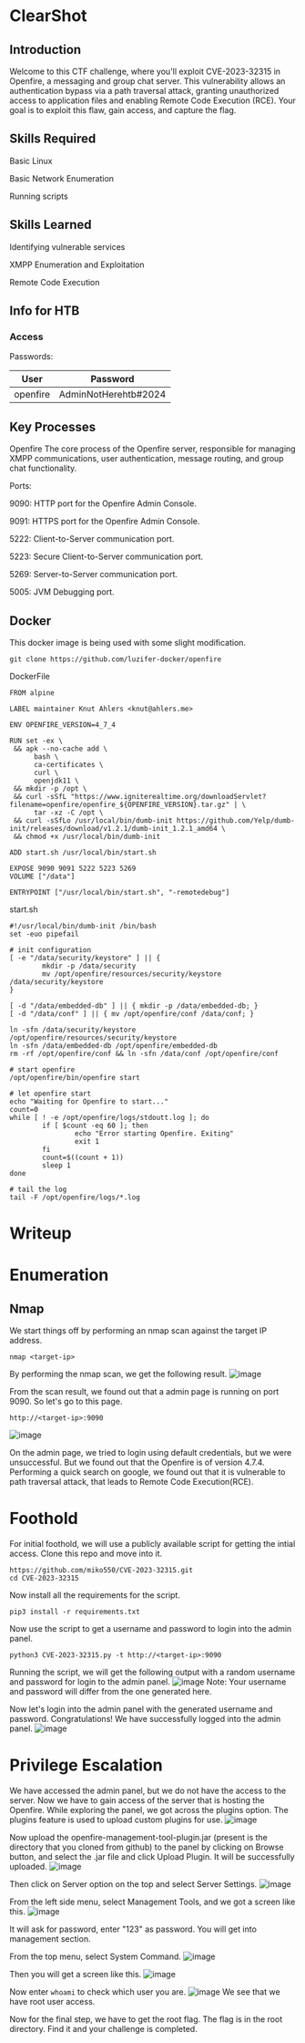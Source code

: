 # ClearShot

## Introduction

Welcome to this CTF challenge, where you'll exploit CVE-2023-32315 in Openfire, a messaging and group chat server. This vulnerability allows an authentication bypass via a path traversal attack, granting unauthorized access to application files and enabling Remote Code Execution (RCE). Your goal is to exploit this flaw, gain access, and capture the flag.

## Skills Required
Basic Linux

Basic Network Enumeration

Running scripts

## Skills Learned
Identifying vulnerable services

XMPP Enumeration and Exploitation 

Remote Code Execution

## Info for HTB

### Access

Passwords:

| User  | Password                            |
| ----- | ----------------------------------- |
|openfire| AdminNotHerehtb#2024 |



## Key Processes

Openfire
The core process of the Openfire server, responsible for managing XMPP communications, user authentication, message routing, and group chat functionality.

Ports:

9090: HTTP port for the Openfire Admin Console.

9091: HTTPS port for the Openfire Admin Console.

5222: Client-to-Server communication port.

5223: Secure Client-to-Server communication port.

5269: Server-to-Server communication port.

5005: JVM Debugging port.




## Docker

This docker image is being used with some slight modification.
```
git clone https://github.com/luzifer-docker/openfire
```

DockerFile
```
FROM alpine

LABEL maintainer Knut Ahlers <knut@ahlers.me>

ENV OPENFIRE_VERSION=4_7_4

RUN set -ex \
 && apk --no-cache add \
      bash \
      ca-certificates \
      curl \
      openjdk11 \
 && mkdir -p /opt \
 && curl -sSfL "https://www.igniterealtime.org/downloadServlet?filename=openfire/openfire_${OPENFIRE_VERSION}.tar.gz" | \
      tar -xz -C /opt \
 && curl -sSfLo /usr/local/bin/dumb-init https://github.com/Yelp/dumb-init/releases/download/v1.2.1/dumb-init_1.2.1_amd64 \
 && chmod +x /usr/local/bin/dumb-init

ADD start.sh /usr/local/bin/start.sh

EXPOSE 9090 9091 5222 5223 5269
VOLUME ["/data"]

ENTRYPOINT ["/usr/local/bin/start.sh", "-remotedebug"]

```

start.sh 
```
#!/usr/local/bin/dumb-init /bin/bash
set -euo pipefail

# init configuration
[ -e "/data/security/keystore" ] || {
        mkdir -p /data/security
        mv /opt/openfire/resources/security/keystore /data/security/keystore
}

[ -d "/data/embedded-db" ] || { mkdir -p /data/embedded-db; }
[ -d "/data/conf" ] || { mv /opt/openfire/conf /data/conf; }

ln -sfn /data/security/keystore /opt/openfire/resources/security/keystore
ln -sfn /data/embedded-db /opt/openfire/embedded-db
rm -rf /opt/openfire/conf && ln -sfn /data/conf /opt/openfire/conf

# start openfire
/opt/openfire/bin/openfire start

# let openfire start
echo "Waiting for Openfire to start..."
count=0
while [ ! -e /opt/openfire/logs/stdoutt.log ]; do
        if [ $count -eq 60 ]; then
                echo "Error starting Openfire. Exiting"
                exit 1
        fi
        count=$((count + 1))
        sleep 1
done

# tail the log
tail -F /opt/openfire/logs/*.log
```


# Writeup

# Enumeration
## Nmap
We start things off by performing an nmap scan against the target IP address.
```
nmap <target-ip>
```
By performing the nmap scan, we get the following result.
![image](https://github.com/WhitewolfX01/Test/assets/126961828/2ec2a322-7757-4af0-9c62-5ca6316a4ed4)

From the scan result, we found out that a admin page is running on port 9090. So let's go to this page.
```
http://<target-ip>:9090
```
![image](https://github.com/WhitewolfX01/Test/assets/126961828/68970234-171d-4b4f-b2f6-6ebf32fba545)

On the admin page, we tried to login using default credentials, but we were unsuccessful. But we found out that the Openfire is of version 4.7.4.
Performing a quick search on google, we found out that it is vulnerable to path traversal attack, that leads to Remote Code Execution(RCE).



# Foothold

For initial foothold, we will use a publicly available script for getting the intial access. Clone this repo and move into it.
```
https://github.com/miko550/CVE-2023-32315.git
cd CVE-2023-32315
```

Now install all the requirements for the script.
```
pip3 install -r requirements.txt
```

Now use the script to get a username and password to login into the admin panel.
```
python3 CVE-2023-32315.py -t http://<target-ip>:9090
```
Running the script, we will get the following output with a random username and password for login to the admin panel.
![image](https://github.com/WhitewolfX01/Test/assets/126961828/4de5e1a5-52c8-4cb6-b271-65784556735c)
Note: Your username and password will differ from the one generated here.

Now let's login into the admin panel with the generated username and password.
Congratulations! We have successfully logged into the admin panel.
![image](https://github.com/WhitewolfX01/Test/assets/126961828/64e9bf38-acb5-44e0-a6e5-7061aa959a69)


# Privilege Escalation
We have accessed the admin panel, but we do not have the access to the server. Now we have to gain access of the server that is hosting the Openfire.
While exploring the panel, we got across the plugins option.
The plugins feature is used to upload custom plugins for use. 
![image](https://github.com/WhitewolfX01/Test/assets/126961828/4c42219f-6e50-420e-82d3-d3ef8c91e524)

Now upload the openfire-management-tool-plugin.jar (present is the directory that you cloned from github) to the panel by clicking on Browse button, and select the .jar file and click Upload Plugin.
It will be successfully uploaded.
![image](https://github.com/WhitewolfX01/Test/assets/126961828/75fcc54e-f8d0-46a1-af91-c087c01939f5)

Then click on Server option on the top and select Server Settings.
![image](https://github.com/WhitewolfX01/Test/assets/126961828/e14a6781-cbe7-4f54-bc16-aa748759a6d4)

From the left side menu, select Management Tools, and we got a screen like this.
![image](https://github.com/WhitewolfX01/Test/assets/126961828/e42b8b4f-4a68-471b-b668-03c02b3a8c61)

It will ask for password, enter "123" as password. You will get into management section.

From the top menu, select System Command.
![image](https://github.com/WhitewolfX01/Test/assets/126961828/fac40486-a665-4b99-9da7-75a20881647b)

Then you will get a screen like this.
![image](https://github.com/WhitewolfX01/Test/assets/126961828/3f4015b3-42a6-494d-bf66-58d37840fa57)

Now enter ```whoami``` to check which user you are.
![image](https://github.com/WhitewolfX01/Test/assets/126961828/b63d9303-b6ae-466c-9372-0e21a76ea357)
We see that we have root user access.

Now for the final step, we have to get the root flag.
The flag is in the root directory. Find it and your challenge is completed.

